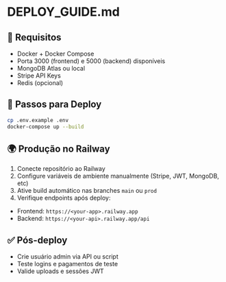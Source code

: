 # DEPLOY_GUIDE.md

## 🔧 Requisitos

- Docker + Docker Compose
- Porta 3000 (frontend) e 5000 (backend) disponíveis
- MongoDB Atlas ou local
- Stripe API Keys
- Redis (opcional)

## 🔨 Passos para Deploy

```bash
cp .env.example .env
docker-compose up --build
```

## 🌍 Produção no Railway

1. Conecte repositório ao Railway
2. Configure variáveis de ambiente manualmente (Stripe, JWT, MongoDB, etc)
3. Ative build automático nas branches `main` ou `prod`
4. Verifique endpoints após deploy:

- Frontend: `https://<your-app>.railway.app`
- Backend: `https://<your-api>.railway.app/api`

## ✅ Pós-deploy

- Crie usuário admin via API ou script
- Teste logins e pagamentos de teste
- Valide uploads e sessões JWT